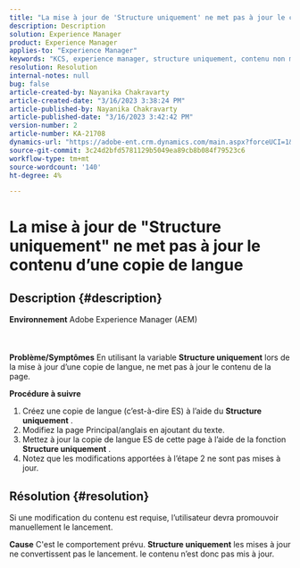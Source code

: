 ```yaml
---
title: "La mise à jour de 'Structure uniquement' ne met pas à jour le contenu d’une copie de langue"
description: Description
solution: Experience Manager
product: Experience Manager
applies-to: "Experience Manager"
keywords: "KCS, experience manager, structure uniquement, contenu non mis à jour dans la copie de langue"
resolution: Resolution
internal-notes: null
bug: false
article-created-by: Nayanika Chakravarty
article-created-date: "3/16/2023 3:38:24 PM"
article-published-by: Nayanika Chakravarty
article-published-date: "3/16/2023 3:42:42 PM"
version-number: 2
article-number: KA-21708
dynamics-url: "https://adobe-ent.crm.dynamics.com/main.aspx?forceUCI=1&pagetype=entityrecord&etn=knowledgearticle&id=5eb3db92-10c4-ed11-83ff-6045bd006793"
source-git-commit: 3c24d2bfd5781129b5049ea89cb8b084f79523c6
workflow-type: tm+mt
source-wordcount: '140'
ht-degree: 4%

---
```


# La mise à jour de &quot;Structure uniquement&quot; ne met pas à jour le contenu d’une copie de langue

## Description {#description}

<b>Environnement</b>
Adobe Experience Manager (AEM)
<br><br> <br><br><b>Problème/Symptômes</b>
En utilisant la variable <b>Structure uniquement</b> lors de la mise à jour d’une copie de langue, ne met pas à jour le contenu de la page.

<b>Procédure à suivre</b>

1. Créez une copie de langue (c’est-à-dire ES) à l’aide du <b>Structure uniquement</b> .
2. Modifiez la page Principal/anglais en ajoutant du texte.
3. Mettez à jour la copie de langue ES de cette page à l’aide de la fonction <b>Structure uniquement</b> .
4. Notez que les modifications apportées à l’étape 2 ne sont pas mises à jour.



## Résolution {#resolution}


Si une modification du contenu est requise, l’utilisateur devra promouvoir manuellement le lancement.


<b>Cause</b>
C&#39;est le comportement prévu. <b>Structure uniquement</b> les mises à jour ne convertissent pas le lancement. le contenu n’est donc pas mis à jour.
